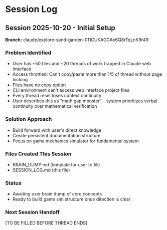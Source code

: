 # Session Log

## Session 2025-10-20 - Initial Setup
**Branch:** claude/explore-sand-garden-011CUKAGCAx6Q8rTqLnK9r49

### Problem Identified
- User has ~50 files and ~20 threads of work trapped in Claude web interface
- Access throttled: Can't copy/paste more than 1/5 of thread without page locking
- Files have no copy option
- CLI environment can't access web interface project files
- Every thread reset loses context continuity
- User describes this as "math gap monster" - system prioritizes verbal continuity over mathematical verification

### Solution Approach
- Build forward with user's direct knowledge
- Create persistent documentation structure
- Focus on game mechanics simulator for fundamental system

### Files Created This Session
- BRAIN_DUMP.md (template for user to fill)
- SESSION_LOG.md (this file)

### Status
- Awaiting user brain dump of core concepts
- Ready to build game sim structure once direction is clear

### Next Session Handoff
[TO BE FILLED BEFORE THREAD ENDS]

